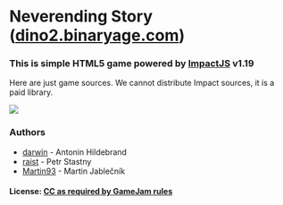 # Neverending Story ([dino2.binaryage.com](http://dino2.binaryage.com))

### This is simple HTML5 game powered by [ImpactJS](http://impactjs.com) v1.19

Here are just game sources. We cannot distribute Impact sources, it is a paid library.

<a href="http://dino2.binaryage.com"><img src="http://dino2.binaryage.com/media/ns-intro-img.gif"></a>

### Authors

* [darwin](/darwin) - Antonin Hildebrand
* [raist](http://raist.cz) - Petr Stastny
* [Martin93](http://globalgamejam.org/users/martin93) - Martin Jablečník 

#### License: [CC as required by GameJam rules](dino/raw/master/license.txt)